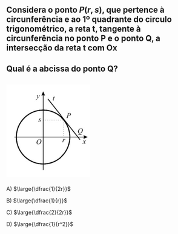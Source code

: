 ## Considera o ponto $P(r,s)$, que pertence à circunferência e ao 1º quadrante do circulo trigonométrico, a reta t, tangente à circunferência no ponto P e o ponto Q, a intersecção da reta t com Ox
## Qual é a abcissa do ponto Q? 
## ![Alt text](image.png)
A) $\large{\dfrac{1}{2r}}$

B) $\large{\dfrac{1}{r}}$

C) $\large{\dfrac{2}{2r}}$

D) $\large{\dfrac{1}{r^2}}$